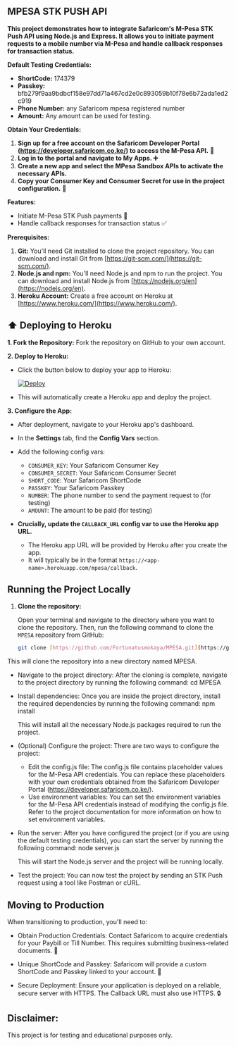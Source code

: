 ## MPESA STK PUSH API

<div align="center">

</div>

**This project demonstrates how to integrate Safaricom's M-Pesa STK Push API using Node.js and Express. It allows you to initiate payment requests to a mobile number via M-Pesa and handle callback responses for transaction status.**

**Default Testing Credentials:**

* **ShortCode:** 174379
* **Passkey:** bfb279f9aa9bdbcf158e97dd71a467cd2e0c893059b10f78e6b72ada1ed2c919
* **Phone Number:** any Safaricom mpesa registered number 
* **Amount:** Any amount can be used for testing.

**Obtain Your Credentials:**

1. **Sign up for a free account on the Safaricom Developer Portal (https://developer.safaricom.co.ke/) to access the M-Pesa API.** 🚀
2. **Log in to the portal and navigate to **My Apps**. ➕**
3. **Create a new app and select the **MPesa Sandbox APIs** to activate the necessary APIs.**
4. **Copy your **Consumer Key** and **Consumer Secret** for use in the project configuration.** 🔑

**Features:**

* Initiate M-Pesa STK Push payments 💸
* Handle callback responses for transaction status ✅

**Prerequisites:**

1. **Git:** You'll need Git installed to clone the project repository. You can download and install Git from [https://git-scm.com/](https://git-scm.com/).
2. **Node.js and npm:** You'll need Node.js and npm to run the project. You can download and install Node.js from [https://nodejs.org/en](https://nodejs.org/en).
3. **Heroku Account:** Create a free account on Heroku at [https://www.heroku.com/](https://www.heroku.com/).

## ⬆️ Deploying to Heroku

**1. Fork the Repository:** Fork the repository on GitHub to your own account.

**2. Deploy to Heroku:**

   * Click the button below to deploy your app to Heroku:

     [![Deploy](https://www.herokucdn.com/deploy/button.svg)](https://heroku.com/deploy?template=github://Fortunatusmokaya/MPESA)

   * This will automatically create a Heroku app and deploy the project.

**3. Configure the App:**

   * After deployment, navigate to your Heroku app's dashboard.
   * In the **Settings** tab, find the **Config Vars** section.
   * Add the following config vars:

      * `CONSUMER_KEY`: Your Safaricom Consumer Key
      * `CONSUMER_SECRET`: Your Safaricom Consumer Secret
      * `SHORT_CODE`: Your Safaricom ShortCode
      * `PASSKEY`: Your Safaricom Passkey
      * `NUMBER`: The phone number to send the payment request to (for testing)
      * `AMOUNT`: The amount to be paid (for testing)

   * **Crucially, update the `CALLBACK_URL` config var to use the Heroku app URL.** 
     - The Heroku app URL will be provided by Heroku after you create the app. 
     - It will typically be in the format `https://<app-name>.herokuapp.com/mpesa/callback`.

## Running the Project Locally

1. **Clone the repository:**

   Open your terminal and navigate to the directory where you want to clone the repository. Then, run the following command to clone the `MPESA` repository from GitHub:

   ```bash
   git clone [https://github.com/Fortunatusmokaya/MPESA.git](https://github.com/Fortunatusmokaya/MPESA.git)

This will clone the repository into a new directory named MPESA.
 * Navigate to the project directory:
   After the cloning is complete, navigate to the project directory by running the following command:
   cd MPESA

 * Install dependencies:
   Once you are inside the project directory, install the required dependencies by running the following command:
   npm install

   This will install all the necessary Node.js packages required to run the project.
 * (Optional) Configure the project:
   There are two ways to configure the project:
   * Edit the config.js file: The config.js file contains placeholder values for the M-Pesa API credentials. You can replace these placeholders with your own credentials obtained from the Safaricom Developer Portal (https://developer.safaricom.co.ke/).
   * Use environment variables: You can set the environment variables for the M-Pesa API credentials instead of modifying the config.js file. Refer to the project documentation for more information on how to set environment variables.
 * Run the server:
   After you have configured the project (or if you are using the default testing credentials), you can start the server by running the following command:
   node server.js

   This will start the Node.js server and the project will be running locally.
 * Test the project:
   You can now test the project by sending an STK Push request using a tool like Postman or cURL.

## Moving to Production
When transitioning to production, you'll need to:

 * Obtain Production Credentials: Contact Safaricom to acquire credentials for your Paybill or Till Number. This requires submitting business-related documents. 📝

 * Unique ShortCode and Passkey: Safaricom will provide a custom ShortCode and Passkey linked to your account. 🔑

 * Secure Deployment: Ensure your application is deployed on a reliable, secure server with HTTPS. The Callback URL must also use HTTPS. 🔒


## Disclaimer:
This project is for testing and educational purposes only.
